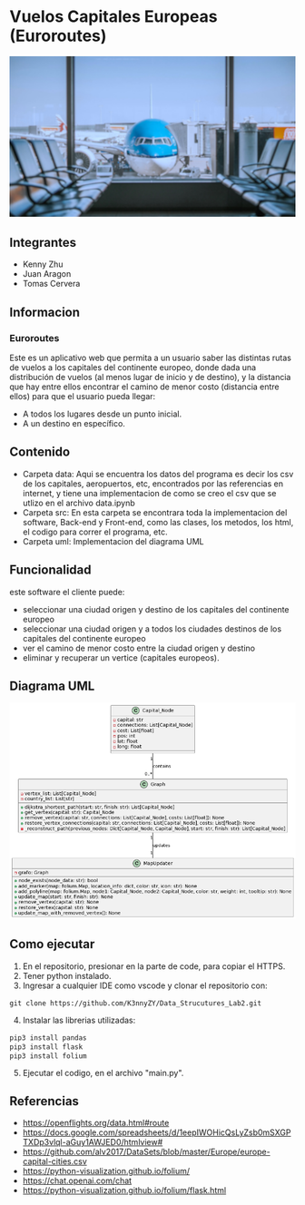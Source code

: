 # Vuelos Capitales Europeas (Euroroutes)
<img src = "src/static/images/fondo.jpg">

## Integrantes
- Kenny Zhu
- Juan Aragon
- Tomas Cervera

## Informacion
### Euroroutes
Este es un aplicativo web que permita a un usuario saber las distintas rutas de vuelos a los capitales 
del continente europeo, donde dada una distribución de vuelos (al menos lugar de inicio y de destino), 
y la distancia que hay entre ellos encontrar el camino de menor costo (distancia entre ellos) para 
que el usuario pueda llegar:
- A todos los lugares desde un punto inicial.
- A un destino en específico.

## Contenido
- Carpeta data: Aqui se encuentra los datos del programa es decir los csv de los capitales, aeropuertos, etc, encontrados por las referencias en internet, y tiene una implementacion de como se creo el csv que se utlizo en el archivo data.ipynb
- Carpeta src: En esta carpeta se encontrara toda la implementacion del software, Back-end y Front-end, como las clases, los metodos, los html, el codigo para correr el programa, etc.
- Carpeta uml: Implementacion del diagrama UML

## Funcionalidad
este software el cliente puede:
- seleccionar una ciudad origen y destino de los capitales del continente europeo
- seleccionar una ciudad origen y a todos los ciudades destinos de los capitales del continente europeo
- ver el camino de menor costo entre la ciudad origen y destino
- eliminar y recuperar un vertice (capitales europeos).

## Diagrama UML
<img src = "uml/UML_Diagram.png">

## Como ejecutar
1. En el repositorio, presionar en la parte de code, para copiar el HTTPS.
2. Tener python instalado.
3. Ingresar a cualquier IDE como vscode y clonar el repositorio con:
```
git clone https://github.com/K3nnyZY/Data_Strucutures_Lab2.git
```
4. Instalar las librerias utilizadas:
```
pip3 install pandas
pip3 install flask
pip3 install folium
```
5. Ejecutar el codigo, en el archivo "main.py".

## Referencias
- https://openflights.org/data.html#route
- https://docs.google.com/spreadsheets/d/1eepIWOHicQsLyZsb0mSXGPTXDp3vlql-aGuy1AWJED0/htmlview#
- https://github.com/alv2017/DataSets/blob/master/Europe/europe-capital-cities.csv
- https://python-visualization.github.io/folium/
- https://chat.openai.com/chat
- https://python-visualization.github.io/folium/flask.html